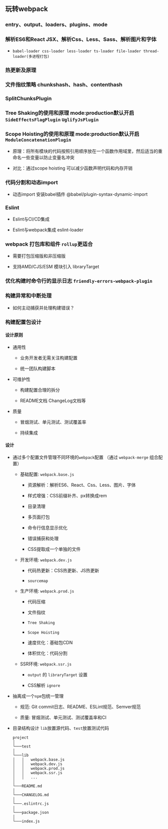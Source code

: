 ## 玩转webpack

### entry、output、loaders、plugins、mode

### 解析ES6和React JSX、解析Css、Less、Sass、解析图片和字体

- `babel-loader css-loader less-loader ts-loader file-loader thread-loader(多进程打包)`

### 热更新及原理

### 文件指纹策略 chunkshash、hash、contenthash

### SplitChunksPlugin

### Tree Shaking的使用和原理  mode:production默认开启 `SideEffectsFlagPlugin` `UglifyJsPlugin`

### Scope Hoisting的使用和原理  mode:production默认开启 `ModuleConcatenationPlugin`

- 原理：将所有模块的代码按照引用顺序放在一个函数作用域里，然后适当的重命名一些变量以防止变量名冲突

- 对比：通过scope hoisting 可以减少函数声明代码和内存开销

### 代码分割和动态import

- 动态import 安装babel插件 @babel/plugin-syntax-dynamic-import

### Eslint

- Eslint与CI/CD集成

- Eslint与webpack集成 eslint-loader

### webpack 打包库和组件 `rollup`更适合

- 需要打包压缩版和非压缩版

- 支持AMD/CJS/ESM 模块引入  libraryTarget

### 优化构建时命令行的显示日志 `friendly-errors-webpack-plugin`

### 构建异常和中断处理

- 如何主动捕获并处理构建错误？

### 构建配置包设计

#### 设计原则

- 通用性

  * 业务开发者无需关注构建配置

  * 统一团队构建脚本

- 可维护性

  * 构建配置合理的拆分

  * README文档 ChangeLog文档等

- 质量

  * 冒烟测试、单元测试、测试覆盖率

  * 持续集成

#### 设计

- 通过多个配置文件管理不同环境的`webpack`配置  （通过 `webpack-merge` 组合配置）

  * 基础配置: `webpack.base.js`

    + 资源解析：解析ES6、React、Css、Less、图片、字体

    + 样式增强：CSS前缀补齐、px转换成rem

    + 目录清理

    + 多页面打包

    + 命令行信息显示优化

    + 错误捕获和处理

    + CSS提取成一个单独的文件

  * 开发环境: `webpack.dev.js`

    + 代码热更新：CSS热更新、JS热更新

    + `sourcemap`

  * 生产环境: `webpack.prod.js`

    + 代码压缩

    + 文件指纹

    + `Tree Shaking`

    + `Scope Hoisting`

    + 速度优化：基础包CDN

    + 体积优化：代码分割

  * SSR环境: `webpack.ssr.js`

    + `output` 的 `libraryTarget` 设置

    + CSS解析 `ignore`

- 抽离成一个`npm`包统一管理

  * 规范: Git commit日志、README、ESLint规范、Semver规范

  * 质量: 冒烟测试、单元测试、测试覆盖率和CI

- 目录结构设计 `lib`放置源代码、`test`放置测试代码

  ```
  project
  │
  └───test 
  │
  └───lib
  │   │   webpack.base.js
  │   │   webpack.dev.js
  │   │   webpack.prod.js
  │   │   webpack.ssr.js
  │   │   ...
  │   
  └───README.md
  │
  └───CHANGELOG.md
  │
  └───.eslintrc.js
  │
  └───package.json
  │
  └───index.js
  ```